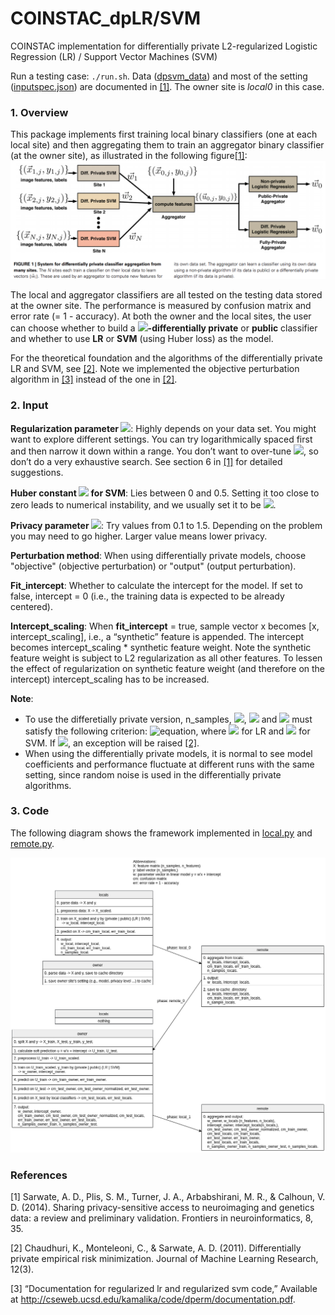 # COINSTAC_dpLR/SVM
COINSTAC implementation for differentially private L2-regularized Logistic Regression (LR) / Support Vector Machines (SVM)

Run a testing case: `./run.sh`. Data ([dpsvm_data](dpsvm_data)) and most of the setting ([inputspec.json](test/inputspec.json)) are documented in [[1]](#1). The owner site is *local0* in this case.

### 1. Overview
This package implements first training local binary classifiers (one at each local site) and then aggregating them to train an aggregator binary classifier (at the owner site), as illustrated in the following figure[[1]](#1): 
![diagram](paper_illustration.png)

The local and aggregator classifiers are all tested on the testing data stored at the owner site. The performance is measured by confusion matrix and error rate (= 1 - accuracy). At both the owner and the local sites, the user can choose whether to build a **<img src="https://render.githubusercontent.com/render/math?math=\epsilon_{p}">-differentially private** or **public** classifier and whether to use **LR** or **SVM** (using Huber loss) as the model. 

For the theoretical foundation and the algorithms of the differentially private LR and SVM, see [[2]](#2). Note we implemented the objective perturbation algorithm in [[3]](#3) instead of the one in [[2]](#2). 

### 2. Input
**Regularization parameter <img src="https://render.githubusercontent.com/render/math?math=\lambda">**: Highly depends on your data set. You might want to explore different settings. You can try logarithmically spaced first and then narrow it down within a range. You don’t want to over-tune <img src="https://render.githubusercontent.com/render/math?math=\lambda">, so don’t do a very exhaustive search. See section 6 in [[1]](#1) for detailed suggestions.

**Huber constant <img src="https://render.githubusercontent.com/render/math?math=h"> for SVM**: Lies between 0 and 0.5. Setting it too close to zero leads to numerical instability, and we usually set it to be <img src="https://render.githubusercontent.com/render/math?math=h=0.5">.

**Privacy parameter <img src="https://render.githubusercontent.com/render/math?math=\epsilon_{p}">**: Try values from 0.1 to 1.5. Depending on the problem you may need to go higher. Larger value means lower privacy.

**Perturbation method**: When using differentially private models, choose "objective" (objective perturbation) or "output" (output perturbation).

**Fit_intercept**: Whether to calculate the intercept for the model. If set to false, intercept = 0 (i.e., the training data is expected to be already centered).

**Intercept_scaling**: When **fit_intercept** = true, sample vector x becomes [x, intercept_scaling], i.e., a “synthetic” feature is appended. The intercept becomes intercept_scaling * synthetic feature weight. Note the synthetic feature weight is subject to L2 regularization as all other features. To lessen the effect of regularization on synthetic feature weight (and therefore on the intercept) intercept_scaling has to be increased.

**Note**: 
- To use the differetially private version, n_samples, <img src="https://render.githubusercontent.com/render/math?math=\lambda">, <img src="https://render.githubusercontent.com/render/math?math=\epsilon_{p}"> and <img src="https://render.githubusercontent.com/render/math?math=h"> must satisfy the following criterion:
![equation](https://latex.codecogs.com/gif.latex?{\epsilon_{p}}^{\prime}={\epsilon_{p}}-2log(1&plus;\frac{c}{n\lambda})), where <img src="https://render.githubusercontent.com/render/math?math=c=0.25"> for LR and <img src="https://render.githubusercontent.com/render/math?math=c=\frac{1}{2h}"> for SVM. If <img src="https://render.githubusercontent.com/render/math?math={\epsilon_{p}}^{\prime} < 10^{-4}">, an exception will be raised [[2]](#2).
- When using the differentially private models, it is normal to see model coefficients and performance fluctuate at different runs with the same setting, since random noise is used in the differentially private algorithms. 

### 3. Code
The following diagram shows the framework implemented in [local.py](scripts/local.py) and [remote.py](scripts/remote.py).

![diagram](readme_diagram.png)

### References
<a id="1">[1]</a> 
Sarwate, A. D., Plis, S. M., Turner, J. A., Arbabshirani, M. R., & Calhoun, V. D. (2014). Sharing privacy-sensitive access to neuroimaging and genetics data: a review and preliminary validation. Frontiers in neuroinformatics, 8, 35.

<a id="2">[2]</a> 
Chaudhuri, K., Monteleoni, C., & Sarwate, A. D. (2011). Differentially private empirical risk minimization. Journal of Machine Learning Research, 12(3).

<a id="3">[3]</a> 
 “Documentation for regularized lr and regularized svm code,” Available at http://cseweb.ucsd.edu/kamalika/code/dperm/documentation.pdf.      